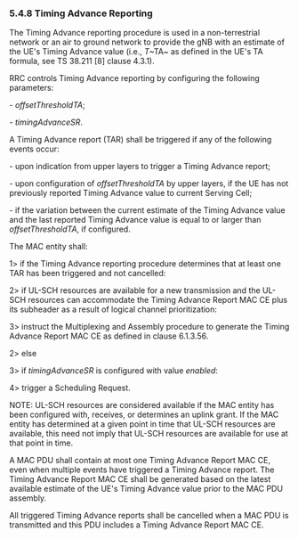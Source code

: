### 5.4.8 Timing Advance Reporting

The Timing Advance reporting procedure is used in a non-terrestrial
network or an air to ground network to provide the gNB with an estimate
of the UE\'s Timing Advance value (i.e., *T*~TA~ as defined in the UE\'s
TA formula, see TS 38.211 \[8\] clause 4.3.1).

RRC controls Timing Advance reporting by configuring the following
parameters:

*- offsetThresholdTA*;

*- timingAdvanceSR*.

A Timing Advance report (TAR) shall be triggered if any of the following
events occur:

\- upon indication from upper layers to trigger a Timing Advance report;

\- upon configuration of *offsetThresholdTA* by upper layers, if the UE
has not previously reported Timing Advance value to current Serving
Cell;

\- if the variation between the current estimate of the Timing Advance
value and the last reported Timing Advance value is equal to or larger
than *offsetThresholdTA*, if configured.

The MAC entity shall:

1\> if the Timing Advance reporting procedure determines that at least
one TAR has been triggered and not cancelled:

2\> if UL-SCH resources are available for a new transmission and the
UL-SCH resources can accommodate the Timing Advance Report MAC CE plus
its subheader as a result of logical channel prioritization:

3\> instruct the Multiplexing and Assembly procedure to generate the
Timing Advance Report MAC CE as defined in clause 6.1.3.56.

2\> else

3\> if *timingAdvanceSR* is configured with value *enabled*:

4\> trigger a Scheduling Request.

NOTE: UL-SCH resources are considered available if the MAC entity has
been configured with, receives, or determines an uplink grant. If the
MAC entity has determined at a given point in time that UL-SCH resources
are available, this need not imply that UL-SCH resources are available
for use at that point in time.

A MAC PDU shall contain at most one Timing Advance Report MAC CE, even
when multiple events have triggered a Timing Advance report. The Timing
Advance Report MAC CE shall be generated based on the latest available
estimate of the UE\'s Timing Advance value prior to the MAC PDU
assembly.

All triggered Timing Advance reports shall be cancelled when a MAC PDU
is transmitted and this PDU includes a Timing Advance Report MAC CE.